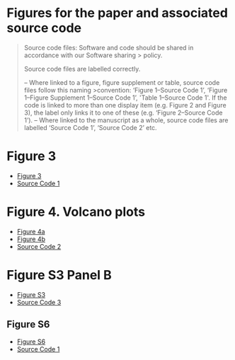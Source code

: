 # Figures for the paper and associated source code

> Source code files: Software and code should be shared in accordance with our Software sharing > policy. 
>
> Source code files are labelled correctly.
>
> – Where linked to a figure, figure supplement or table, source code files follow this naming >convention: ‘Figure 1–Source Code 1’, ‘Figure 1–Figure Supplement 1–Source Code 1’, 'Table 1–Source Code 1'. If the code is linked to more than one display item (e.g. Figure 2 and Figure 3), the label only links it to one of these (e.g. ‘Figure 2–Source Code 1’).
> – Where linked to the manuscript as a whole, source code files are labelled ‘Source Code 1’, ‘Source Code 2’ etc.


# Figure 3

- [Figure 3](./cog_categories.pdf)
- [Source Code 1](Variants_copy.Rmd)

# Figure 4. Volcano plots

- [Figure 4a](../rnaseq/Rcode/figures/volcanoplot_rnaseq_LacFitz_pajd_value=0.002_selectLabelsOnly.pdf)
- [Figure 4b](../rnaseq/Rcode/figures/volcanoplot_rnaseq_MW2_pajd_value=0.002_selectLabelsOnly.pdf)
- [Source Code 2](../rnaseq/Rcode/deseq2-rnaseq.Rmd)

# Figure S3 Panel B

- [Figure S3](./mutation.pdf)
- [Source Code 3](./mutation.R)

## Figure S6
- [Figure S6](./stats_plot.pdf)
- [Source Code 1](Variants_copy.Rmd)


